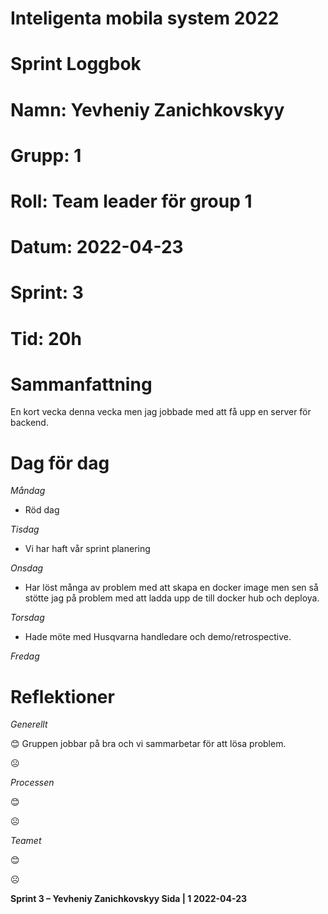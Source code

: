 #
# **Inteligenta mobila system 2022**
#
#
#
# **Sprint Loggbok**
# **Namn:	Yevheniy Zanichkovskyy**
# **Grupp:	1**
# **Roll:	Team leader för group 1**
# **Datum:	2022-04-23**
# **Sprint: 	3**
# **Tid:	20h**
# **Sammanfattning**
En kort vecka denna vecka men jag jobbade med att få upp en server för backend.
# **Dag för dag**

*Måndag*
- Röd dag 

*Tisdag*
- Vi har haft vår sprint planering 

*Onsdag*
- Har löst många av problem med att skapa en docker image men sen så stötte jag på problem med att ladda upp de till docker hub och deploya.

*Torsdag*
- Hade möte med Husqvarna handledare och demo/retrospective.

*Fredag*

# **Reflektioner** 

*Generellt*

😊 Gruppen jobbar på bra och vi sammarbetar för att lösa problem.

☹

*Processen*

😊

☹

*Teamet*

😊

☹

**Sprint 3 – Yevheniy Zanichkovskyy	Sida | 1	2022-04-23**